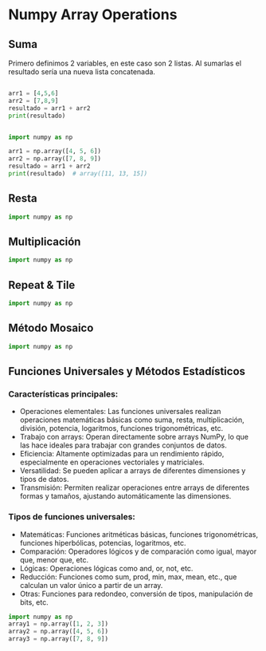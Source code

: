 # Numpy Array Operations 
## Suma
Primero definimos 2 variables, en este caso son 2 listas. Al sumarlas el resultado sería una nueva lista concatenada.
```python

arr1 = [4,5,6]
arr2 = [7,8,9]
resultado = arr1 + arr2
print(resultado)
```

```python

import numpy as np

arr1 = np.array([4, 5, 6])
arr2 = np.array([7, 8, 9])
resultado = arr1 + arr2
print(resultado)  # array([11, 13, 15])
```

## Resta

```python
import numpy as np
```

## Multiplicación 
```python
import numpy as np
```
## Repeat & Tile
```python
import numpy as np
```

## Método Mosaico
```python
import numpy as np
```
## Funciones Universales y Métodos Estadísticos 
### Características principales:
- Operaciones elementales: Las funciones universales realizan operaciones matemáticas básicas como suma, resta, multiplicación, división, potencia, logaritmos, funciones trigonométricas, etc.
- Trabajo con arrays: Operan directamente sobre arrays NumPy, lo que las hace ideales para trabajar con grandes conjuntos de datos.
- Eficiencia: Altamente optimizadas para un rendimiento rápido, especialmente en operaciones vectoriales y matriciales.
- Versatilidad: Se pueden aplicar a arrays de diferentes dimensiones y tipos de datos.
- Transmisión: Permiten realizar operaciones entre arrays de diferentes formas y tamaños, ajustando automáticamente las dimensiones.

### Tipos de funciones universales:
- Matemáticas: Funciones aritméticas básicas, funciones trigonométricas, funciones hiperbólicas, potencias, logaritmos, etc.
- Comparación: Operadores lógicos y de comparación como igual, mayor que, menor que, etc.
- Lógicas: Operaciones lógicas como and, or, not, etc.
- Reducción: Funciones como sum, prod, min, max, mean, etc., que calculan un valor único a partir de un array.
- Otras: Funciones para redondeo, conversión de tipos, manipulación de bits, etc.
 
```python
import numpy as np
array1 = np.array([1, 2, 3])
array2 = np.array([4, 5, 6])
array3 = np.array([7, 8, 9])

```